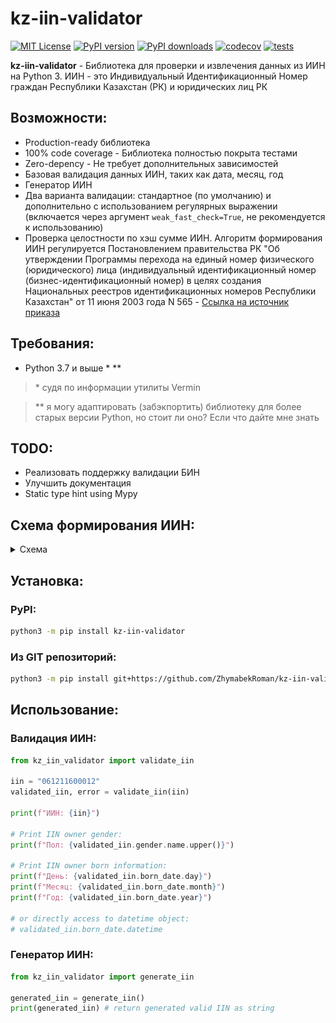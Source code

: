 # kz-iin-validator

[![MIT License](https://img.shields.io/pypi/l/kz-iin-validator.svg?style=flat-square)](https://opensource.org/licenses/MIT)
[![PyPI version](https://img.shields.io/pypi/v/kz-iin-validator.svg?style=flat-square)](https://pypi.org/project/kz-iin-validator/)
[![PyPI downloads](https://img.shields.io/pypi/dm/kz-iin-validator.svg?style=flat-square)](https://pypi.org/project/kz-iin-validator/)
[![codecov](https://img.shields.io/codecov/c/github/ZhymabekRoman/kz-iin-validator?style=flat-square)](https://app.codecov.io/github/ZhymabekRoman/kz-iin-validator)
[![tests](https://img.shields.io/github/actions/workflow/status/ZhymabekRoman/kz-iin-validator/pytest.yml?branch=main&style=flat-square)](https://github.com/ZhymabekRoman/kz-iin-validator/actions)

**kz-iin-validator** - Библиотека для проверки и извлечения данных из ИИН на Python 3. ИИН - это Индивидуальный Идентификационный Номер граждан Республики Казахстан (РК) и юридических лиц РК

## Возможности:
- Production-ready библиотека
- 100% code coverage - Библиотека полностью покрыта тестами
- Zero-depency - Не требует дополнительных зависимостей
- Базовая валидация данных ИИН, таких как дата, месяц, год
- Генератор ИИН
- Два варианта валидации: стандартное (по умолчанию) и дополнительно с использованием регулярных выражении (включается через аргумент `weak_fast_check=True`, не рекомендуется к использованию) 
- Проверка целостности по хэш сумме ИИН. Алгоритм формирования ИИН регулируется Постановлением правительства РК "Об утверждении Программы перехода на единый номер физического (юридического) лица (индивидуальный идентификационный номер (бизнес-идентификационный номер) в целях создания Национальных реестров идентификационных номеров Республики Казахстан" от 11 июня 2003 года N 565 - [Ссылка на источник приказа](https://adilet.zan.kz/rus/docs/P030000565_)

## Требования:
- Python 3.7 и выше * **
> \* судя по информации утилиты Vermin

> ** я могу адаптировать (забэкпортить) библиотеку для более старых версии Python, но стоит ли оно? Если что дайте мне знать

## TODO:
- Реализовать поддержку валидации БИН
- Улучшить документация
- Static type hint using Mypy

## Схема формирования ИИН:
<details>
  <summary>Схема</summary>
    <img src="https://raw.githubusercontent.com/ZhymabekRoman/kz-iin-validator/main/images/iin_schema.webp" alt="Schema IIN" />
</details>

## Установка:
### PyPI:
```bash
python3 -m pip install kz-iin-validator
```
### Из GIT репозиторий:
```bash
python3 -m pip install git+https://github.com/ZhymabekRoman/kz-iin-validator
```

## Использование:
### Валидация ИИН:
```python
from kz_iin_validator import validate_iin

iin = "061211600012"
validated_iin, error = validate_iin(iin)

print(f"ИИН: {iin}")

# Print IIN owner gender:
print(f"Пол: {validated_iin.gender.name.upper()}")

# Print IIN owner born information:
print(f"День: {validated_iin.born_date.day}")
print(f"Месяц: {validated_iin.born_date.month}")
print(f"Год: {validated_iin.born_date.year}")

# or directly access to datetime object:
# validated_iin.born_date.datetime
```

### Генератор ИИН:
```python
from kz_iin_validator import generate_iin

generated_iin = generate_iin()
print(generated_iin) # return generated valid IIN as string
```
